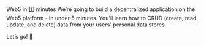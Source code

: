 Web5 in 5️⃣ minutes
We’re going to build a decentralized application on the Web5 platform - in under 5 minutes. You'll learn how to CRUD (create, read, update, and delete) data from your users' personal data stores.

Let’s go! 🚀
